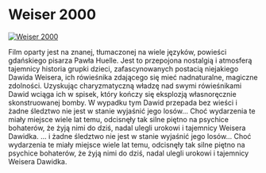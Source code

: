 Weiser 2000 
=============
[![Weiser 2000 ](http://vidos.pl/images/player.gif)](http://vidos.pl/weiser-2000)

 Film oparty jest na znanej, tłumaczonej na wiele języków, powieści gdańskiego pisarza Pawła Huelle. Jest to przepojona nostalgią i atmosferą tajemnicy historia grupki dzieci, zafascynowanych postacią niejakiego Dawida Weisera, ich rówieśnika zdającego się mieć nadnaturalne, magiczne zdolności. Uzyskując charyzmatyczną władzę nad swymi rówieśnikami Dawid wciąga ich w spisek, który kończy się eksplozją własnoręcznie skonstruowanej bomby. W wypadku tym Dawid przepada bez wieści i żadne śledztwo nie jest w stanie wyjaśnić jego losów... Choć wydarzenia te miały miejsce wiele lat temu, odcisnęły tak silne piętno na psychice bohaterów, że żyją nimi do dziś, nadal ulegli urokowi i tajemnicy Weisera Dawidka.  ... i żadne śledztwo nie jest w stanie wyjaśnić jego losów... Choć wydarzenia te miały miejsce wiele lat temu, odcisnęły tak silne piętno na psychice bohaterów, że żyją nimi do dziś, nadal ulegli urokowi i tajemnicy Weisera Dawidka.
